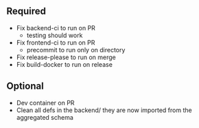 ## Required
- Fix backend-ci to run on PR
  - testing should work
- Fix frontend-ci to run on PR
  - precommit to run only on directory
- Fix release-please to run on merge
- Fix build-docker to run on release
## Optional 
- Dev container on PR
- Clean all defs in the backend/ they are now imported from the aggregated schema